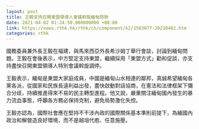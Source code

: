 ```yaml
---
layout: post
title: 王毅支持召開東盟領導人會議斡旋緬甸局勢
date: 2021-04-02 01:24:50.000000000 +08:00
link: https://news.rthk.hk/rthk/ch/component/k2/1583877-20210402.htm
categories: rthk
---
```


國務委員兼外長王毅在福建，與馬來西亞外長希沙姆丁舉行會談，討論到緬甸問題。王毅在會後表示，中方堅定支持東盟，繼續採用「東盟方式」勸和促談，亦支持盡快召開東盟領導人特別會議斡旋調停。

王毅表示，緬甸是東盟大家庭成員，中國是緬甸山水相連的鄰邦，真誠希望緬甸各黨各派，從國家和民族長遠利益出發，盡快啟動對話協商，在憲法和法律框架下彌合分歧，持續推進得來不易的民主轉型進程。他又說，嚴重關注緬甸國內發生的暴力流血事態，呼籲各方務必保持克制，避免局勢激化失控。

王毅亦認為，國際社會應在堅持不干涉內政的國際關係基本準則前提下，為緬國內政治和解營造良好環境，而不是越俎代庖、任意施壓。
